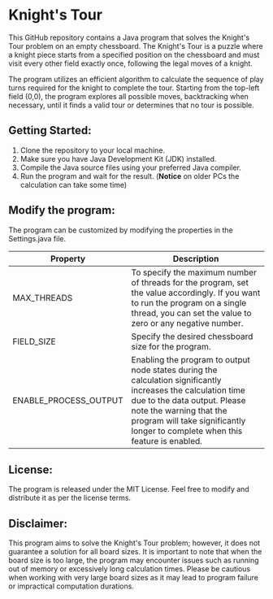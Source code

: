 # Knight's Tour

This GitHub repository contains a Java program that solves the Knight's Tour problem on an empty chessboard. The
Knight's Tour is a puzzle where a knight piece starts from a specified position on the chessboard and must visit every
other field exactly once, following the legal moves of a knight.

The program utilizes an efficient algorithm to calculate the sequence of play turns required for the knight to complete
the tour. Starting from the top-left field (0,0), the program explores all possible moves, backtracking when necessary,
until it finds a valid tour or determines that no tour is possible.

## Getting Started:

1. Clone the repository to your local machine.
2. Make sure you have Java Development Kit (JDK) installed.
3. Compile the Java source files using your preferred Java compiler.
4. Run the program and wait for the result. (**Notice** on older PCs the calculation can take some time)

## Modify the program:

The program can be customized by modifying the properties in the Settings.java file.

| Property              | Description                                                                                                                                                                                                                                              |
|-----------------------|----------------------------------------------------------------------------------------------------------------------------------------------------------------------------------------------------------------------------------------------------------|
| MAX_THREADS           | To specify the maximum number of threads for the program, set the value accordingly. If you want to run the program on a single thread, you can set the value to zero or any negative number.                                                            |
| FIELD_SIZE            | Specify the desired chessboard size for the program.                                                                                                                                                                                                     |
| ENABLE_PROCESS_OUTPUT | Enabling the program to output node states during the calculation significantly increases the calculation time due to the data output. Please note the warning that the program will take significantly longer to complete when this feature is enabled. |


## License:

The program is released under the MIT License. Feel free to modify and distribute it as per the license terms.

## Disclaimer:

This program aims to solve the Knight's Tour problem; however, it does not guarantee a solution for all board sizes. It
is important to note that when the board size is too large, the program may encounter issues such as running out of
memory or excessively long calculation times. Please be cautious when working with very large board sizes as it may lead
to program failure or impractical computation durations.